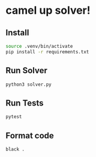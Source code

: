 # camel up solver!

## Install 
```bash
source .venv/bin/activate
pip install -r requirements.txt
```

## Run Solver
```bash
python3 solver.py
```

## Run Tests
```bash
pytest
```

## Format code
```bash
black .
```